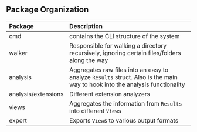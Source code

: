 ## Package Organization

| Package              | Description                                                                                                                 |
|:---------------------|:----------------------------------------------------------------------------------------------------------------------------|
| cmd                  | contains the CLI structure of the system                                                                                    |
| walker               | Responsible for walking a directory recursively, ignoring certain files/folders along the way                               |
| analysis             | Aggregates raw files into an easy to analyze `Results` struct. Also is the main way to hook into the analysis functionality |
| analysis/extensions  | Different extension analyzers                                                                                               |
| views                | Aggregates the information from `Results` into different `View`s                                                            |
| export               | Exports `View`s to various output formats                                                                                   |                                                                                                                     